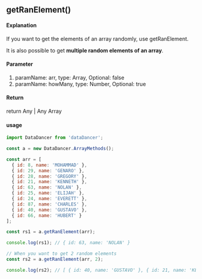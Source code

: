 ## getRanElement()

#### Explanation

If you want to get the elements of an array randomly, use getRanElement.

It is also possible to get **multiple random elements of an array**.

#### Parameter

1. paramName: arr, type: Array, Optional: false
1. paramName: howMany, type: Number, Optional: true

#### Return

return Any | Any Array

#### usage

```js
import DataDancer from 'dataDancer';

const a = new DataDancer.ArrayMethods();

const arr = [
  { id: 8, name: 'MOHAMMAD' },
  { id: 29, name: 'GENARO' },
  { id: 28, name: 'GREGORY' },
  { id: 21, name: 'KENNETH' },
  { id: 63, name: 'NOLAN' },
  { id: 25, name: 'ELIJAH' },
  { id: 24, name: 'EVERETT' },
  { id: 87, name: 'CHARLES' },
  { id: 40, name: 'GUSTAVO' },
  { id: 66, name: 'HUBERT' }
];

const rs1 = a.getRanElement(arr);

console.log(rs1); // { id: 63, name: 'NOLAN' }

// When you want to get 2 random elements
const rs2 = a.getRanElement(arr, 2);

console.log(rs2); // [ { id: 40, name: 'GUSTAVO' }, { id: 21, name: 'KENNETH' } ]
```
